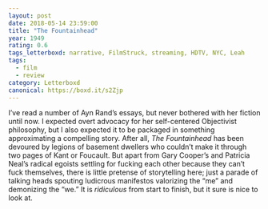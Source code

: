 ```yaml
---
layout: post 
date: 2018-05-14 23:59:00
title: "The Fountainhead"
year: 1949
rating: 0.6
tags_letterboxd: narrative, FilmStruck, streaming, HDTV, NYC, Leah
tags:
  - film
  - review
category: Letterboxd
canonical: https://boxd.it/s2Zjp
---
```


I’ve read a number of Ayn Rand’s essays, but never bothered with her fiction until now. I expected overt advocacy for her self-centered Objectivist philosophy, but I also expected it to be packaged in something approximating a compelling story. After all, <cite>The Fountainhead</cite> has been devoured by legions of basement dwellers who couldn’t make it through two pages of Kant or Foucault. But apart from Gary Cooper’s and Patricia Neal’s radical egoists settling for fucking each other because they can’t fuck themselves, there is little pretense of storytelling here; just a parade of talking heads spouting ludicrous manifestos valorizing the “me” and demonizing the “we.” It is <cite>ridiculous</cite> from start to finish, but it sure is nice to look at.